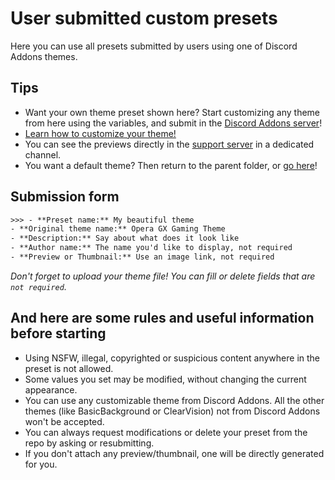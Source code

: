 # User submitted custom presets

Here you can use all presets submitted by users using one of Discord Addons themes.

## Tips

- Want your own theme preset shown here? Start customizing any theme from here using the variables, and submit in the [Discord Addons server](https://discord.gg/v7ECsqT)!
- [Learn how to customize your theme!](https://tomrdh.github.io/da-website/tutorials.html#customize-oggt)
- You can see the previews directly in the [support server](https://discord.gg/v7ECsqT) in a dedicated channel.
- You want a default theme? Then return to the parent folder, or [go here](https://github.com/Tomrdh/discord-addons/tree/master/download-themes-here)!

## Submission form

```txt
>>> - **Preset name:** My beautiful theme
- **Original theme name:** Opera GX Gaming Theme
- **Description:** Say about what does it look like
- **Author name:** The name you'd like to display, not required
- **Preview or Thumbnail:** Use an image link, not required
```

*Don't forget to upload your theme file! You can fill or delete fields that are `not required`.*

## And here are some rules and useful information before starting

- Using NSFW, illegal, copyrighted or suspicious content anywhere in the preset is not allowed.
- Some values you set may be modified, without changing the current appearance.
- You can use any customizable theme from Discord Addons. All the other themes (like BasicBackground or ClearVision) not from Discord Addons won't be accepted.
- You can always request modifications or delete your preset from the repo by asking or resubmitting.
- If you don't attach any preview/thumbnail, one will be directly generated for you.
